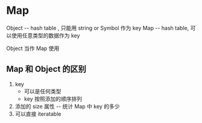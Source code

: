 # Map

Object -- hash table , 只能用 string or Symbol 作为 key
Map -- hash table,  可以使用任意类型的数据作为 key

Object 当作 Map 使用

## Map 和 Object 的区别

1. key
   - 可以是任何类型
   - key 按照添加的顺序排列
2. 添加的 size 属性 -- 统计 Map 中 key 的多少
3. 可以直接 iteratable